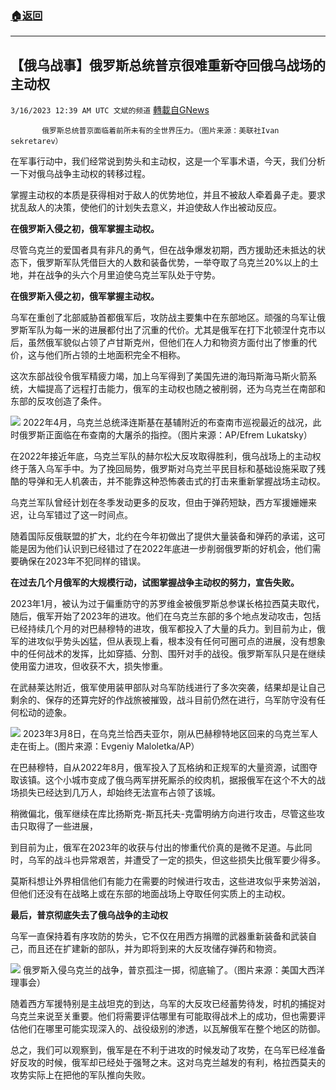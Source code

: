 ###  [:house:返回](README.md)
---


## 【俄乌战事】俄罗斯总统普京很难重新夺回俄乌战场的主动权
`3/16/2023 12:39 AM UTC 文斌的频道` [轉載自GNews](https://gnews.org/articles/1017832)


           俄罗斯总统普京面临着前所未有的全世界压力。（图片来源：美联社Ivan sekretarev）      

在军事行动中，我们经常说到势头和主动权，这是一个军事术语，今天，我们分析一下对俄乌战争主动权的转移过程。

掌握主动权的本质是获得相对于敌人的优势地位，并且不被敌人牵着鼻子走。要求扰乱敌人的决策，使他们的计划失去意义，并迫使敌人作出被动反应。

**在俄罗斯入侵之初，俄军掌握主动权。**

尽管乌克兰的爱国者具有非凡的勇气，但在战争爆发初期，西方援助还未抵达的状态下，俄罗斯军队凭借巨大的人数和装备优势，一举夺取了乌克兰20%以上的土地，并在战争的头六个月里迫使乌克兰军队处于守势。

**在俄罗斯入侵之初，俄军掌握主动权。**

乌军在重创了北部威胁首都俄军后，攻防战主要集中在东部地区。顽强的乌军让俄罗斯军队为每一米的进展都付出了沉重的代价。尤其是俄军在打下北顿涅什克市以后，虽然俄军貌似占领了卢甘斯克州，但他们在人力和物资方面付出了惨重的代价，这与他们所占领的土地面积完全不相称。

这次东部战役令俄军精疲力竭，加上乌军得到了美国先进的海玛斯海马斯火箭系统，大幅提高了远程打击能力，俄军的主动权也随之被削弱，还为乌克兰在南部和东部的反攻创造了条件。


![](https://i.imgur.com/gFBRzed.jpg)
2022年4月，乌克兰总统泽连斯基在基辅附近的布查南市巡视最近的战况，此时俄罗斯正面临在布查南的大屠杀的指控。（图片来源：AP/Efrem Lukatsky）

在2022年接近年底，乌克兰军队的赫尔松大反攻取得胜利，俄乌战场上的主动权终于落入乌军手中。为了挽回局势，俄罗斯对乌克兰平民目标和基础设施采取了残酷的导弹和无人机袭击，并不能靠这种恐怖袭击式的打击来重新掌握战场主动权。

乌克兰军队曾经计划在冬季发动更多的反攻，但由于弹药短缺，西方军援姗姗来迟，让乌军错过了这一时间点。

随着国际反俄联盟的扩大，北约在今年初做出了提供大量装备和弹药的承诺，这可能是因为他们认识到已经错过了在2022年底进一步削弱俄罗斯的好机会，他们需要确保在2023年不犯同样的错误。

**在过去几个月俄军的大规模行动，试图掌握战争主动权的努力，宣告失败。**

2023年1月，被认为过于偏重防守的苏罗维金被俄罗斯总参谋长格拉西莫夫取代，随后，俄军开始了2023年的进攻。他们在乌克兰东部的多个地点发动攻击，包括已经持续几个月的对巴赫穆特的进攻，俄军都投入了大量的兵力。到目前为止，俄军的进攻似乎势头凶猛，但从表现上看，根本没有任何可圈可点的进展，没有想象中的任何战术的发挥，比如穿插、分割、围歼对手的战役。俄罗斯军队只是在继续使用蛮力进攻，但收获不大，损失惨重。

在武赫莱达附近，俄军使用装甲部队对乌军防线进行了多次突袭，结果却是让自己剩余的、保存的还算完好的作战旅被摧毁，战斗目前仍然在进行，乌军防守没有任何松动的迹象。


![](https://i.imgur.com/r3BW9sc.jpg)
2023年3月8日，在乌克兰恰西夫亚尔，刚从巴赫穆特地区回来的乌克兰军人走在街上。(图片来源：Evgeniy Maloletka/AP）

在巴赫穆特，自从2022年8月，俄军投入了瓦格纳和正规军的大量资源，试图夺取该镇。这个小城市变成了俄乌两军拼死厮杀的绞肉机，据报俄军在这个不大的战场损失已经达到几万人，却始终无法宣布占领了该城。

稍微偏北，俄军继续在库比扬斯克\-斯瓦托夫\-克雷明纳方向进行攻击，尽管这些攻击只取得了一些进展，

到目前为止，俄军在2023年的收获与付出的惨重代价真的是微不足道。与此同时，乌军的战斗也异常艰苦，并遭受了一定的损失，但这些损失比俄军要少得多。

莫斯科想让外界相信他们有能力在需要的时候进行攻击，这些进攻似乎来势汹汹，但他们还没有在战略上或在东部的地面战场上夺取任何实质上的主动权。

**最后，普京彻底失去了俄乌战争的主动权**

乌军一直保持着有序攻防的势头，它不仅在用西方捐赠的武器重新装备和武装自己，而且还在扩建新的部队，并为即将到来的大反攻储存弹药和物资。

![](https://i.imgur.com/fSgC01Y.jpg)
俄罗斯入侵乌克兰的战争，普京孤注一掷，彻底输了。（图片来源：美国大西洋理事会）

随着西方军援特别是主战坦克的到达，乌军的大反攻已经蓄势待发，时机的捕捉对乌克兰来说至关重要。他们将需要评估哪里有可能取得战术上的成功，但也需要评估他们在哪里可能实现深入的、战役级别的渗透，以瓦解俄军在整个地区的防御。

总之，我们可以观察到，俄军是在不利于进攻的时候发动了攻势，在乌军已经准备好反攻的时候，俄军却已经处于强弩之末。这对乌克兰越发的有利，格拉西莫夫的攻势实际上在把他的军队推向失败。
